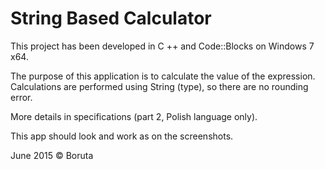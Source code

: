 # String Based Calculator

This project has been developed in C ++ and Code::Blocks on Windows 7 x64.


The purpose of this application is to calculate the value of the expression. Calculations are performed using String (type), so there are no rounding error.


More details in specifications (part 2, Polish language only).


This app should look and work as on the screenshots.


June 2015 © Boruta